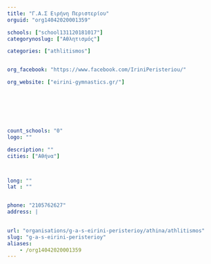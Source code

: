```yaml
---
title: "Γ.Α.Σ Ειρήνη Περιστερίου"
orguid: "org14042020001359"

schools: ["school131120181017"]
categorynoslug: ["Αθλητισμός"]

categories: ["athlitismos"]


org_facebook: "https://www.facebook.com/IriniPeristeriou/"

org_website: ["eirini-gymnastics.gr/"]







count_schools: "0"
logo: ""

description: ""
cities: ["Αθήνα"]



long: ""
lat : ""


phone: "2105762627"
address: |
    

url: "organisations/g-a-s-eirini-peristerioy/athina/athlitismos"
slug: "g-a-s-eirini-peristerioy"
aliases:
    - /org14042020001359
---
```



